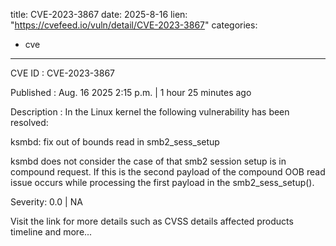  
title: CVE-2023-3867
date: 2025-8-16
lien: "https://cvefeed.io/vuln/detail/CVE-2023-3867"
categories:
  - cve
---

CVE ID : CVE-2023-3867

Published :  Aug. 16
2025
2:15 p.m. | 1 hour
25 minutes ago

Description : In the Linux kernel
the following vulnerability has been resolved:

ksmbd: fix out of bounds read in smb2_sess_setup

ksmbd does not consider the case of that smb2 session setup is
in compound request. If this is the second payload of the compound
OOB read issue occurs while processing the first payload in
the smb2_sess_setup().

Severity: 0.0 | NA

Visit the link for more details
such as CVSS details
affected products
timeline
and more...
